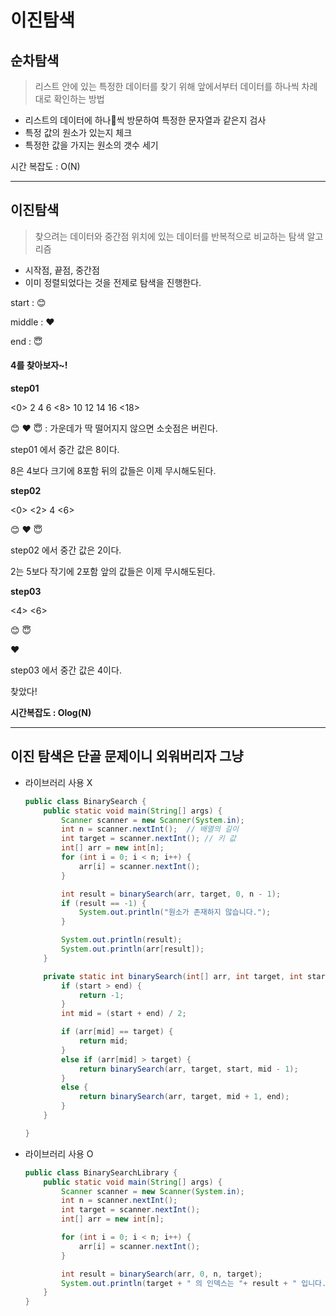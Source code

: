 # 이진탐색



## 순차탐색

> 리스트 안에 있는 특정한 데이터를 찾기 위해 앞에서부터 데이터를 하나씩 차례대로 확인하는 방법



* 리스트의 데이터에 하나씩 방문하여 특정한 문자열과 같은지 검사
* 특정 값의 원소가 있는지 체크
* 특정한 값을 가지는 원소의 갯수 세기



시간 복잡도 : O(N)

------



## 이진탐색

> 찾으려는 데이터와 중간점 위치에 있는 데이터를 반복적으로 비교하는 탐색 알고리즘

* 시작점, 끝점, 중간점
* 이미 정렬되었다는 것을 전제로 탐색을 진행한다.



start : 😊

middle : ❤️

end : 😇



#### 4를 찾아보자~!

**step01**

<0> 2 4 6 <8> 10 12 14 16 <18>

 😊			❤️ 						😇 : 가운데가 딱 떨어지지 않으면 소숫점은 버린다.

step01 에서 중간 값은 8이다.

8은 4보다 크기에 8포함 뒤의 값들은 이제 무시해도된다.



**step02**

<0> <2> 4 <6> 

 😊  ❤️ 	 😇

step02 에서 중간 값은 2이다.

2는 5보다 작기에 2포함 앞의 값들은 이제 무시해도된다.



**step03**

<4> <6> 

 😊   😇

 ❤️

step03 에서 중간 값은 4이다.

찾았다!



**시간복잡도 : Olog(N)**

------



## 이진 탐색은 단골 문제이니 외워버리자 그냥



* 라이브러리 사용 X

  ```java
  public class BinarySearch {
      public static void main(String[] args) {
          Scanner scanner = new Scanner(System.in);
          int n = scanner.nextInt();  // 배열의 길이
          int target = scanner.nextInt(); // 키 값
          int[] arr = new int[n];
          for (int i = 0; i < n; i++) {
              arr[i] = scanner.nextInt();
          }
  
          int result = binarySearch(arr, target, 0, n - 1);
          if (result == -1) {
              System.out.println("원소가 존재하지 않습니다.");
          }
  
          System.out.println(result);
          System.out.println(arr[result]);
      }
  
      private static int binarySearch(int[] arr, int target, int start, int end) {
          if (start > end) {
              return -1;
          }
          int mid = (start + end) / 2;
  
          if (arr[mid] == target) {
              return mid;
          }
          else if (arr[mid] > target) {
              return binarySearch(arr, target, start, mid - 1);
          }
          else {
              return binarySearch(arr, target, mid + 1, end);
          }
      }
  
  }
  ```

* 라이브러리 사용 O

  ```java
  public class BinarySearchLibrary {
      public static void main(String[] args) {
          Scanner scanner = new Scanner(System.in);
          int n = scanner.nextInt();
          int target = scanner.nextInt();
          int[] arr = new int[n];
  
          for (int i = 0; i < n; i++) {
              arr[i] = scanner.nextInt();
          }
  
          int result = binarySearch(arr, 0, n, target);
          System.out.println(target + " 의 인덱스는 "+ result + " 입니다.");
      }
  }
  ```





